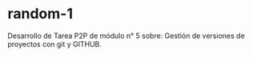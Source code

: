 # random-1
Desarrollo de Tarea P2P de módulo n° 5 sobre: Gestión de versiones de proyectos con git y GITHUB.
